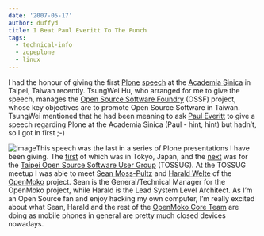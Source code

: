 ```yaml
---
date: '2007-05-17'
author: duffyd
title: I Beat Paul Everitt To The Punch
tags:
  - technical-info
  - zopeplone
  - linux
---
```


I had the honour of giving the first [Plone](https://href.li/?http://plone.org) [speech](https://href.li/?http://www.openfoundry.org/index.php?option=com_content&task=view&id=969&Itemid=189) at the [Academia Sinica](https://href.li/?http://www.iis.sinica.edu.tw/en_frame_aboutus.htm) in Taipei, Taiwan recently. TsungWei Hu, who arranged for me to give the speech, manages the [Open Source Software Foundry](https://href.li/?http://www.openfoundry.org/) (OSSF) project, whose key objectives are to promote Open Source Software in Taiwan. TsungWei mentioned that he had been meaning to ask [Paul Everitt](https://href.li/?http://www.zeapartners.org/about/pauleveritt) to give a speech regarding Plone at the Academia Sinica (Paul - hint, hint) but hadn’t, so I got in first ;-)

![image](https://dm2301files.storage.live.com/y4m7C39D5F3S_Y6X_wE1u_THaTmBZysY7jQgJ_Z8UhdozzA9d5IANNeCBRKdwS0aq_LDoLBXeqfnIjfRualxhTkUohUo6nnYLLs8-aSvb2pHAMPoYZbIc-EepFQBKiMannZFHD40-41ukiZ0G-fCBu1oHRNgnEcIwKtFdpkqWQnjYeHNgDKWWvGRusCKaLmHbA7?width=200&height=150&cropmode=none)This speech was the last in a series of Plone presentations I have been giving. The [first](/) of which was in Tokyo, Japan, and the [next](https://href.li/?http://plone.org/events/community/plone-presentation-at-taipei-open-source-software-user-group-meeting/) was for the [Taipei Open Source Software User Group](https://href.li/?http://wiki.tossug.org/) (TOSSUG). At the TOSSUG meetup I was able to meet [Sean Moss-Pultz](https://href.li/?http://www.fosdem.org/2007/schedule/speakers/sean+moss-pultz) and [Harald Welte](https://href.li/?http://en.wikipedia.org/wiki/Harald_Welte) of the [OpenMoko](https://href.li/?http://www.openmoko.org) project. Sean is the General/Technical Manager for the OpenMoko project, while Harald is the Lead System Level Architect. As I’m an Open Source fan and enjoy hacking my own computer, I’m really excited about what Sean, Harald and the rest of the [OpenMoko Core Team](https://href.li/?http://wiki.openmoko.org/wiki/Meet_the_Core_Team) are doing as mobile phones in general are pretty much closed devices nowadays.
